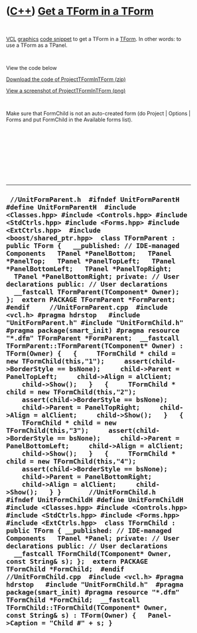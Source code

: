 



 

 

 

 

 

([C++](Cpp.md)) [Get a TForm in a TForm](CppTFormInTForm.md)
==============================================================

 

[VCL](CppVcl.md) [graphics](CppVclGraphics.md) [code
snippet](CppVclCodeSnippets.md) to get a TForm in a
[TForm](CppTForm.md). In other words: to use a TForm as a TPanel.

 

View the code below

[Download the code of ProjectTFormInTForm (zip)](CppTFormInTForm.zip)

[View a screenshot of ProjectTFormInTForm (png)](CppTFormInTForm.PNG)

 

Make sure that FormChild is not an auto-created form (do Project |
Options | Forms and put FormChild in the Available forms list).

 

 

 

 

 

  ---------------------------------------------------------------------------------------------------------------------------------------------------------------------------------------------------------------------------------------------------------------------------------------------------------------------------------------------------------------------------------------------------------------------------------------------------------------------------------------------------------------------------------------------------------------------------------------------------------------------------------------------------------------------------------------------------------------------------------------------------------------------------------------------------------------------------------------------------------------------------------------------------------------------------------------------------------------------------------------------------------------------------------------------------------------------------------------------------------------------------------------------------------------------------------------------------------------------------------------------------------------------------------------------------------------------------------------------------------------------------------------------------------------------------------------------------------------------------------------------------------------------------------------------------------------------------------------------------------------------------------------------------------------------------------------------------------------------------------------------------------------------------------------------------------------------------------------------------------------------------------------------------------------------------------------------------------------------------------------------------------------------------------------------------------------------------------------------------------------------------------------------------------------------------------------------------------------------------------------------------------------------------------------------------------------------------------------------------------------------------------------------------------------------------------------------
  ` //UnitFormParent.h  #ifndef UnitFormParentH #define UnitFormParentH  #include <Classes.hpp> #include <Controls.hpp> #include <StdCtrls.hpp> #include <Forms.hpp> #include <ExtCtrls.hpp>  #include <boost/shared_ptr.hpp>  class TFormParent : public TForm {   __published: // IDE-managed Components   TPanel *PanelBottom;   TPanel *PanelTop;   TPanel *PanelTopLeft;   TPanel *PanelBottomLeft;   TPanel *PanelTopRight;   TPanel *PanelBottomRight; private: // User declarations public: // User declarations   __fastcall TFormParent(TComponent* Owner); };  extern PACKAGE TFormParent *FormParent;  #endif     //UnitFormParent.cpp  #include <vcl.h> #pragma hdrstop   #include "UnitFormParent.h" #include "UnitFormChild.h"  #pragma package(smart_init) #pragma resource "*.dfm" TFormParent *FormParent;  __fastcall TFormParent::TFormParent(TComponent* Owner) : TForm(Owner) {   {     TFormChild * child = new TFormChild(this,"1");     assert(child->BorderStyle == bsNone);     child->Parent = PanelTopLeft;     child->Align = alClient;     child->Show();   }   {     TFormChild * child = new TFormChild(this,"2");     assert(child->BorderStyle == bsNone);     child->Parent = PanelTopRight;     child->Align = alClient;     child->Show();   }   {     TFormChild * child = new TFormChild(this,"3");     assert(child->BorderStyle == bsNone);     child->Parent = PanelBottomLeft;     child->Align = alClient;     child->Show();   }   {     TFormChild * child = new TFormChild(this,"4");     assert(child->BorderStyle == bsNone);     child->Parent = PanelBottomRight;     child->Align = alClient;     child->Show();   } }       //UnitFormChild.h   #ifndef UnitFormChildH #define UnitFormChildH  #include <Classes.hpp> #include <Controls.hpp> #include <StdCtrls.hpp> #include <Forms.hpp> #include <ExtCtrls.hpp>  class TFormChild : public TForm { __published: // IDE-managed Components   TPanel *Panel; private: // User declarations public: // User declarations   __fastcall TFormChild(TComponent* Owner, const String& s); };  extern PACKAGE TFormChild *FormChild;  #endif    //UnitFormChild.cpp  #include <vcl.h> #pragma hdrstop   #include "UnitFormChild.h"  #pragma package(smart_init) #pragma resource "*.dfm" TFormChild *FormChild;  __fastcall TFormChild::TFormChild(TComponent* Owner, const String& s) : TForm(Owner) {   Panel->Caption = "Child #" + s; }`
  ---------------------------------------------------------------------------------------------------------------------------------------------------------------------------------------------------------------------------------------------------------------------------------------------------------------------------------------------------------------------------------------------------------------------------------------------------------------------------------------------------------------------------------------------------------------------------------------------------------------------------------------------------------------------------------------------------------------------------------------------------------------------------------------------------------------------------------------------------------------------------------------------------------------------------------------------------------------------------------------------------------------------------------------------------------------------------------------------------------------------------------------------------------------------------------------------------------------------------------------------------------------------------------------------------------------------------------------------------------------------------------------------------------------------------------------------------------------------------------------------------------------------------------------------------------------------------------------------------------------------------------------------------------------------------------------------------------------------------------------------------------------------------------------------------------------------------------------------------------------------------------------------------------------------------------------------------------------------------------------------------------------------------------------------------------------------------------------------------------------------------------------------------------------------------------------------------------------------------------------------------------------------------------------------------------------------------------------------------------------------------------------------------------------------------------------------

 

 

 

 

 





 



